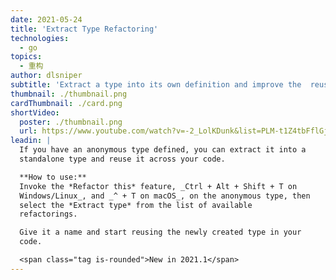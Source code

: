 ```yaml
---
date: 2021-05-24
title: 'Extract Type Refactoring'
technologies:
  - go
topics:
  - 重构
author: dlsniper
subtitle: 'Extract a type into its own definition and improve the  reusability in your code'
thumbnail: ./thumbnail.png
cardThumbnail: ./card.png
shortVideo:
  poster: ./thumbnail.png
  url: https://www.youtube.com/watch?v=-2_LolKDunk&list=PLM-t1Z4tbFflGjn5Qzjjku5J7SX3p-nhY&index=10&t=0s
leadin: |
  If you have an anonymous type defined, you can extract it into a
  standalone type and reuse it across your code.

  **How to use:**
  Invoke the *Refactor this* feature, _Ctrl + Alt + Shift + T on
  Windows/Linux_, and _^ + T on macOS_, on the anonymous type, then
  select the *Extract type* from the list of available
  refactorings.

  Give it a name and start reusing the newly created type in your
  code.

  <span class="tag is-rounded">New in 2021.1</span>
---
```


